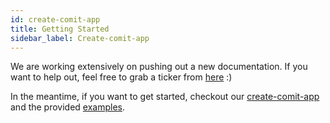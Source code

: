 ```yaml
---
id: create-comit-app
title: Getting Started
sidebar_label: Create-comit-app
---
```


We are working extensively on pushing out a new documentation. If you want to help out, feel free to grab a ticker from [here](https://github.com/comit-network/comit-network.github.io) :)

In the meantime, if you want to get started, checkout our [create-comit-app](https://github.com/comit-network/create-comit-app/) and the provided [examples](https://github.com/comit-network/create-comit-app/tree/master/create/new_project).
